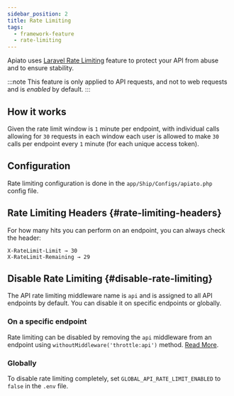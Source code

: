 ```yaml
---
sidebar_position: 2
title: Rate Limiting
tags:
  - framework-feature
  - rate-limiting
---
```


Apiato uses [Laravel Rate Limiting](https://laravel.com/docs/rate-limiting) feature
to protect your API from abuse and to ensure stability.

:::note
This feature is only applied to API requests, and not to web requests and is _enabled_ by default.
:::

## How it works

Given the rate limit window is `1` minute per endpoint,
with individual calls allowing for `30` requests in each window each user is allowed
to make `30` calls per endpoint every `1` minute
(for each unique access token).

## Configuration

Rate limiting configuration is done in the `app/Ship/Configs/apiato.php` config file.

## Rate Limiting Headers {#rate-limiting-headers}
For how many hits you can perform on an endpoint, you can always check the header:

```
X-RateLimit-Limit → 30
X-RateLimit-Remaining → 29
```

## Disable Rate Limiting {#disable-rate-limiting}
The API rate limiting middleware name is `api` and is assigned to all API endpoints by default.
You can disable it on specific endpoints or globally.

### On a specific endpoint
Rate limiting can be disabled
by removing the `api` middleware from an endpoint using `withoutMiddleware('throttle:api')` method.
[Read More](https://laravel.com/docs/middleware#excluding-middleware).

### Globally
To disable rate limiting completely, set `GLOBAL_API_RATE_LIMIT_ENABLED` to `false` in the `.env` file.
